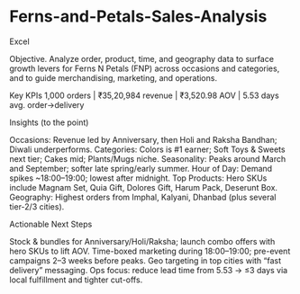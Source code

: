 # Ferns-and-Petals-Sales-Analysis
Excel

Objective. Analyze order, product, time, and geography data to surface growth levers for Ferns N Petals (FNP) across occasions and categories, and to guide merchandising, marketing, and operations.

Key KPIs
1,000 orders | ₹35,20,984 revenue | ₹3,520.98 AOV | 5.53 days avg. order→delivery

Insights (to the point)

Occasions: Revenue led by Anniversary, then Holi and Raksha Bandhan; Diwali underperforms.
Categories: Colors is #1 earner; Soft Toys & Sweets next tier; Cakes mid; Plants/Mugs niche.
Seasonality: Peaks around March and September; softer late spring/early summer.
Hour of Day: Demand spikes ~18:00–19:00; lowest after midnight.
Top Products: Hero SKUs include Magnam Set, Quia Gift, Dolores Gift, Harum Pack, Deserunt Box.
Geography: Highest orders from Imphal, Kalyani, Dhanbad (plus several tier-2/3 cities).

Actionable Next Steps

Stock & bundles for Anniversary/Holi/Raksha; launch combo offers with hero SKUs to lift AOV.
Time-boxed marketing during 18:00–19:00; pre-event campaigns 2–3 weeks before peaks.
Geo targeting in top cities with “fast delivery” messaging.
Ops focus: reduce lead time from 5.53 → ≤3 days via local fulfillment and tighter cut-offs.
